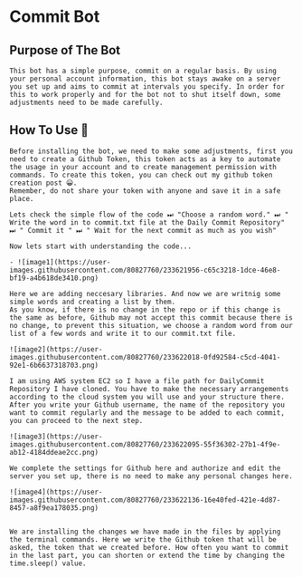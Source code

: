 # Commit Bot 

## Purpose of The Bot 

    This bot has a simple purpose, commit on a regular basis. By using your personal account information, this bot stays awake on a server you set up and aims to commit at intervals you specify. In order for this to work properly and for the bot not to shut itself down, some adjustments need to be made carefully.

## How To Use 🍳 

    Before installing the bot, we need to make some adjustments, first you need to create a Github Token, this token acts as a key to automate the usage in your account and to create management permission with commands. To create this token, you can check out my github token creation post 😀. 
    Remember, do not share your token with anyone and save it in a safe place. 

    Lets check the simple flow of the code ⏭ "Choose a random word." ⏭ " Write the word in to commit.txt file at the Daily Commit Repository" ⏭ " Commit it " ⏭ " Wait for the next commit as much as you wish" 

    Now lets start with understanding the code... 

    - ![image1](https://user-images.githubusercontent.com/80827760/233621956-c65c3218-1dce-46e8-bf19-a4b618de3410.png)

    Here we are adding neccesary libraries. And now we are writnig some simple words and creating a list by them. 
    As you know, if there is no change in the repo or if this change is the same as before, Github may not accept this commit because there is no change, to prevent this situation, we choose a random word from our list of a few words and write it to our commit.txt file.

    ![image2](https://user-images.githubusercontent.com/80827760/233622018-0fd92584-c5cd-4041-92e1-6b6637318703.png)

    I am using AWS system EC2 so I have a file path for DailyCommit Repository I have cloned. You have to make the necessary arrangements according to the cloud system you will use and your structure there. After you write your Github username, the name of the repository you want to commit regularly and the message to be added to each commit, you can proceed to the next step. 

    ![image3](https://user-images.githubusercontent.com/80827760/233622095-55f36302-27b1-4f9e-ab12-4184ddeae2cc.png)
    
    We complete the settings for Github here and authorize and edit the server you set up, there is no need to make any personal changes here. 

    ![image4](https://user-images.githubusercontent.com/80827760/233622136-16e40fed-421e-4d87-8457-a8f9ea178035.png)


    We are installing the changes we have made in the files by applying the terminal commands. Here we write the Github token that will be asked, the token that we created before. How often you want to commit in the last part, you can shorten or extend the time by changing the time.sleep() value.

    
